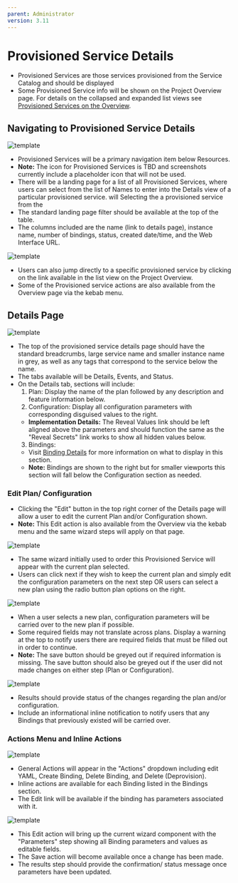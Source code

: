 ```yaml
---
parent: Administrator
version: 3.11
---
```


# Provisioned Service Details

- Provisioned Services are those services provisioned from the Service Catalog and should be displayed
- Some Provisioned Service info will be shown on the Project Overview page. For details on  the collapsed and expanded list views see [Provisioned Services on the Overview](./provisioned-services-overview.md).

## Navigating to Provisioned Service Details
![template](img/v2-02.png)
- Provisioned Services will be a primary navigation item below Resources.
- **Note:** The icon for Provisioned Services is TBD and screenshots currently include a placeholder icon that will not be used.
- There will be a landing page for a list of all Provisioned Services, where users can select from the list of Names to enter into the Details view of a particular provisioned service. will Selecting the a provisioned service from the
- The standard landing page filter should be available at the top of the table.
- The columns included are the name (link to details page), instance name, number of bindings, status, created date/time, and the Web Interface URL.

![template](img/v2-03.png)
- Users can also jump directly to a specific provisioned service by clicking on the link available in the list view on the Project Overview.
- Some of the Provisioned service actions are also available from the Overview page via the kebab menu.

## Details Page
![template](img/v2-04.png)
- The top of the provisioned service details page should have the standard breadcrumbs, large service name and smaller instance name in grey, as well as any tags that correspond to the service below the name.
- The tabs available will be Details, Events, and Status.
- On the Details tab, sections will include:
  1. Plan: Display the name of the plan followed by any description and feature information below.
  2. Configuration: Display all configuration parameters with corresponding disguised values to the right.
    - **Implementation Details:** The Reveal Values link should be left aligned above the parameters and should function the same as the "Reveal Secrets" link works to show all hidden values below.
  3. Bindings:
    - Visit [Binding Details](./binding-details.md) for more information on what to display in this section.
    - **Note:** Bindings are shown to the right but for smaller viewports this section will fall below the Configuration section as needed.    

### Edit Plan/ Configuration
- Clicking the "Edit" button in the top right corner of the Details page will allow a user to edit the current Plan and/or Configuration shown.
- **Note:** This Edit action is also available from the Overview via the kebab menu and the same wizard steps will apply on that page.

![template](img/v2-05.png)
- The same wizard initially used to order this Provisioned Service will appear with the current plan selected.
- Users can click next if they wish to keep the current plan and simply edit the configuration parameters on the next step OR users can select a new plan using the radio button plan options on the right.

![template](img/v2-06.png)
- When a user selects a new plan, configuration parameters will be carried over to the new plan if possible.
- Some required fields may not translate across plans. Display a warning at the top to notify users there are required fields that must be filled out in order to continue.
- **Note:** The save button should be greyed out if required information is missing. The save button should also be greyed out if the user did not made changes on either step (Plan or Configuration).

![template](img/v2-07.png)
- Results should provide status of the changes regarding the plan and/or configuration.
- Include an informational inline notification to notify users that any Bindings that previously existed will be carried over.

### Actions Menu and Inline Actions
![template](img/v2-08.png)
- General Actions will appear in the "Actions" dropdown including edit YAML, Create Binding, Delete Binding, and Delete (Deprovision).
- Inline actions are available for each Binding listed in the Bindings section.
- The Edit link will be available if the binding has parameters associated with it.

![template](img/v2-09.png)
- This Edit action will bring up the current wizard component with the "Parameters" step showing all Binding parameters and values as editable fields.
- The Save action will become available once a change has been made.
- The results step should provide the confirmation/ status message once parameters have been updated.
